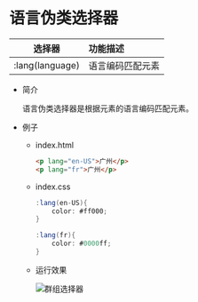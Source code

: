 # 语言伪类选择器

| 选择器          | 功能描述	      |
| :-------------: | :---------------- |
| :lang(language) |  语言编码匹配元素 |

* 简介
    
    语言伪类选择器是根据元素的语言编码匹配元素。
    
* 例子

    * index.html
    
        ```html
        <p lang="en-US">广州</p>
        <p lang="fr">广州</p>
        ```
        
    * index.css
    
        ```cs
        :lang(en-US){
            color: #ff000;
        }
  
        :lang(fr){
            color: #0000ff;
        }
        ```
        
    * 运行效果
        
        ![群组选择器](../../static/images/melon.jpg)
